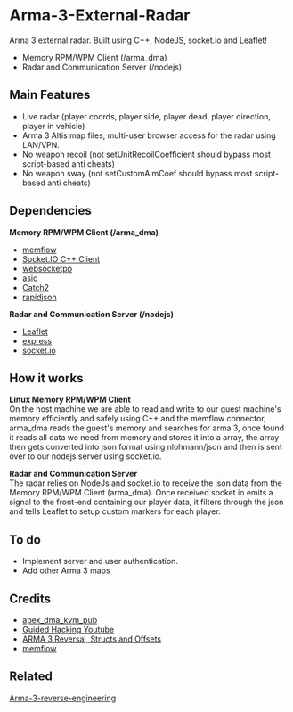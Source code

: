 # Arma-3-External-Radar
Arma 3 external radar.  Built using C++, NodeJS, socket.io and Leaflet!

* Memory RPM/WPM Client (/arma_dma)
* Radar and Communication Server (/nodejs)

## Main Features

* Live radar (player coords, player side, player dead, player direction, player in vehicle)
* Arma 3 Altis map files, multi-user browser access for the radar using LAN/VPN.
* No weapon recoil (not setUnitRecoilCoefficient should bypass most script-based anti cheats)
* No weapon sway (not setCustomAimCoef should bypass most script-based anti cheats)

## Dependencies
<b>Memory RPM/WPM Client (/arma_dma)</b>
* [memflow](https://github.com/memflow/memflow)
* [Socket.IO C++ Client](https://github.com/socketio/socket.io-client-cpp)
* [websocketpp](https://github.com/memflow/memflow)
* [asio](https://github.com/chriskohlhoff/asio)
* [Catch2](https://github.com/catchorg/Catch2/tree/9c07718b5f779bc1405f98ca6b5b693026f6eac7)
* [rapidjson](https://github.com/Tencent/rapidjson/tree/a36110e11874bcf35af854940e0ce910c19a8b49)

<b>Radar and Communication Server (/nodejs)</b>
* [Leaflet](https://github.com/Leaflet/Leaflet)
* [express](https://www.npmjs.com/package/express)
* [socket.io](https://www.npmjs.com/package/socket.io)


## How it works
<b>Linux Memory RPM/WPM Client</b><br/>
On the host machine we are able to read and write to our guest machine's memory efficiently and safely using C++ and the memflow connector, arma_dma reads the guest's memory and searches for arma 3, once found it reads all data we need from memory and stores it into a array, the array then gets converted into json format using nlohmann/json and then is sent over to our nodejs server using socket.io.

<b>Radar and Communication Server</b><br/>
The radar relies on NodeJs and socket.io to receive the json data from the Memory RPM/WPM Client (arma_dma). Once received socket.io emits a signal to the front-end containing our player data, it filters through the json and tells Leaflet to setup custom markers for each player.

## To do
* Implement server and user authentication.
* Add other Arma 3 maps

## Credits
* [apex_dma_kvm_pub](https://github.com/MisterY52/apex_dma_kvm_pub)
* [Guided Hacking Youtube](https://www.youtube.com/c/GuidedHacking)
* [ARMA 3 Reversal, Structs and Offsets](https://www.unknowncheats.me/forum/arma-3-a/114242-arma-3-reversal-structs-offsets.html)
* [memflow](https://github.com/memflow/memflow)


## Related
[Arma-3-reverse-engineering](https://github.com/Apex-master/Arma-3-reverse-engineering)
